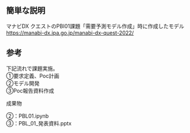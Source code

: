 ## 簡単な説明


マナビDX クエストのPBI01課題「需要予測モデル作成」時に作成したモデル  
https://manabi-dx.ipa.go.jp/manabi-dx-quest-2022/


## 参考

下記流れで課題実施。  
①要求定義、Poc計画  
②モデル開発  
③Poc報告資料作成  

成果物  

②：PBL01.ipynb  
③：PBL_01_発表資料.pptx



